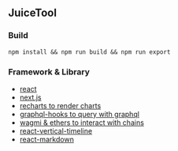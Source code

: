 ## JuiceTool

### Build

```
npm install && npm run build && npm run export
```

### Framework & Library

* [react](https://github.com/facebook/react)
* [next.js](https://github.com/vercel/next.js)
* [recharts to render charts](https://github.com/recharts/recharts)
* [graphql-hooks to query with graphql](https://github.com/nearform/graphql-hooks)
* [wagmi & ethers to interact with chains](https://github.com/tmm/wagmi)
* [react-vertical-timeline](https://github.com/stephane-monnot/react-vertical-timeline)
* [react-markdown](https://github.com/remarkjs/react-markdown)